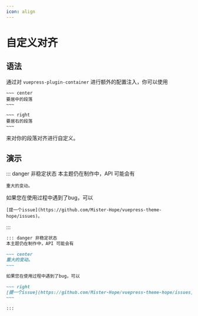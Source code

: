 ```yaml
---
icon: align
---
```


# 自定义对齐

## 语法

通过对 `vuepress-plugin-container` 进行额外的配置注入，你可以使用

    ~~~ center
    要居中的段落
    ~~~

    ~~~ right
    要居右的段落
    ~~~

来对你的段落对齐进行自定义。

## 演示

::: danger 非稳定状态
本主题仍在制作中，API 可能会有

~~~ center
重大的变动。
~~~

如果您在使用过程中遇到了bug，可以

~~~ right
[提一个issue](https://github.com/Mister-Hope/vuepress-theme-hope/issues)。
~~~

:::

```md
::: danger 非稳定状态
本主题仍在制作中，API 可能会有

~~~ center
重大的变动。
~~~

如果您在使用过程中遇到了bug，可以

~~~ right
[提一个issue](https://github.com/Mister-Hope/vuepress-theme-hope/issues)。
~~~

:::
```
